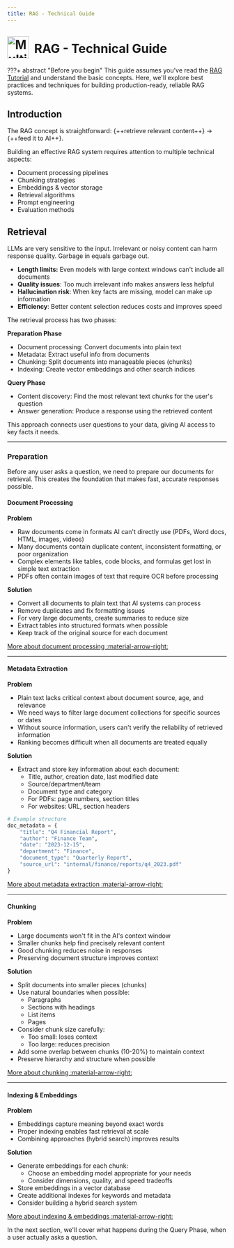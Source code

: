 ```yaml
---
title: RAG - Technical Guide
---
```


# <img src="../../assets/images/logo.png" alt="Multinear Logo" width="50" style="vertical-align: middle; margin-top: -10px; margin-right: 5px" /> RAG - Technical Guide


???+ abstract "Before you begin"
    This guide assumes you've read the [RAG Tutorial](rag.md) and understand the basic concepts. Here, we'll explore best practices and techniques for building production-ready, reliable RAG systems.

## Introduction

The RAG concept is straightforward: {++retrieve relevant content++} → {++feed it to AI++}. 

Building an effective RAG system requires attention to multiple technical aspects:

- Document processing pipelines
- Chunking strategies
- Embeddings & vector storage
- Retrieval algorithms
- Prompt engineering
- Evaluation methods

## Retrieval

LLMs are very sensitive to the input. Irrelevant or noisy content can harm response quality. Garbage in equals garbage out.

- **Length limits:** Even models with large context windows can't include all documents
- **Quality issues**: Too much irrelevant info makes answers less helpful
- **Hallucination risk**: When key facts are missing, model can make up information
- **Efficiency**: Better content selection reduces costs and improves speed

The retrieval process has two phases:

**Preparation Phase**

- Document processing: Convert documents into plain text
- Metadata: Extract useful info from documents
- Chunking: Split documents into manageable pieces (chunks)
- Indexing: Create vector embeddings and other search indices

**Query Phase**

- Content discovery: Find the most relevant text chunks for the user's question
- Answer generation: Produce a response using the retrieved content

This approach connects user questions to your data, giving AI access to key facts it needs.

---

### Preparation

Before any user asks a question, we need to prepare our documents for retrieval. This creates the foundation that makes fast, accurate responses possible.

#### Document Processing

**Problem**

- Raw documents come in formats AI can't directly use (PDFs, Word docs, HTML, images, videos)
- Many documents contain duplicate content, inconsistent formatting, or poor organization
- Complex elements like tables, code blocks, and formulas get lost in simple text extraction
- PDFs often contain images of text that require OCR before processing


**Solution**

- Convert all documents to plain text that AI systems can process
- Remove duplicates and fix formatting issues
- For very large documents, create summaries to reduce size
- Extract tables into structured formats when possible
- Keep track of the original source for each document

[More about document processing :material-arrow-right:](rag/next-topics.md)

---

#### Metadata Extraction

**Problem**

- Plain text lacks critical context about document source, age, and relevance
- We need ways to filter large document collections for specific sources or dates
- Without source information, users can't verify the reliability of retrieved information
- Ranking becomes difficult when all documents are treated equally

**Solution**

- Extract and store key information about each document:
    - Title, author, creation date, last modified date
    - Source/department/team
    - Document type and category
    - For PDFs: page numbers, section titles
    - For websites: URL, section headers

```python
# Example structure
doc_metadata = {
    "title": "Q4 Financial Report",
    "author": "Finance Team",
    "date": "2023-12-15",
    "department": "Finance",
    "document_type": "Quarterly Report",
    "source_url": "internal/finance/reports/q4_2023.pdf"
}
```

[More about metadata extraction :material-arrow-right:](rag/next-topics.md)

---

#### Chunking

**Problem**

- Large documents won't fit in the AI's context window
- Smaller chunks help find precisely relevant content
- Good chunking reduces noise in responses
- Preserving document structure improves context

**Solution**

- Split documents into smaller pieces (chunks)
- Use natural boundaries when possible:
    - Paragraphs
    - Sections with headings
    - List items
    - Pages
- Consider chunk size carefully:
    - Too small: loses context
    - Too large: reduces precision
- Add some overlap between chunks (10-20%) to maintain context
- Preserve hierarchy and structure when possible

[More about chunking :material-arrow-right:](rag/next-topics.md)

---

#### Indexing & Embeddings

**Problem**

- Embeddings capture meaning beyond exact words
- Proper indexing enables fast retrieval at scale
- Combining approaches (hybrid search) improves results

**Solution**

- Generate embeddings for each chunk:
  - Choose an embedding model appropriate for your needs
  - Consider dimensions, quality, and speed tradeoffs
- Store embeddings in a vector database
- Create additional indexes for keywords and metadata
- Consider building a hybrid search system

[More about indexing & embeddings :material-arrow-right:](rag/next-topics.md)

In the next section, we'll cover what happens during the Query Phase, when a user actually asks a question.
